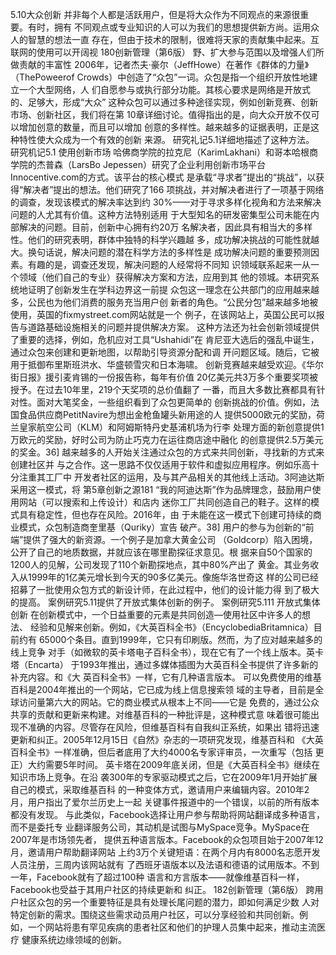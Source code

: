 5.10大众创新
并非每个人都是活跃用户，但是将大众作为不同观点的来源很重要。有时，拥有
不同观点或专业知识的人可以为我们的思想提供新方尚。运用众人的智慧的想法一直
存在，但由于技术的限制，很难将天家的责献集中起来。互联网的使用可以开阔视
180创新管理（第6版）
野、扩大参与范围以及增强人们所做责献的丰富性
2006年，记者杰夫·豪尔（JeffHowe）在著作《群体的力量》（ThePoweerof
Crowds）中创造了“众包”一词。众包是指一个组织开放性地建立一个大型网络，人
们自愿参与或执行部分功能。其核心要求是网络是开放式的、足够大，形成“大众”
这种众包可以通过多种途径实现，例如创新竞赛、创新市场、创新社区，我们将在第
10章详细讨论。值得指出的是，向大众开放不仅可以增加创意的数量，而且可以增加
创意的多样性。越来越多的证据表明，正是这种特性使大众成为一个有效的创新
来源。
研究礼记5.1详细地描述了这种方法。
研究机记5.1
使用创新市场
哈佛商学院的拉克尼（KarimLakhani）和哥本哈根商学院的杰普森（LarsBo
Jepessen）研究了企业利用创新市场平台Innocentive.com的方式。该平台的核心模式
是承载“寻求者”提出的“挑战”，以获得“解决者”提出的想法。他们研究了166
项挑战，并对解决者进行了一项基于网络的调查，发现该模式的解决率达到约
30%——对于寻求多样化视角和方法来解决问题的人尤其有价值。这种方法特别适用
于大型知名的研发密集型公司未能在内部解决的问题。目前，创新中心拥有约20万
名解决者，因此具有相当大的多样性。他们的研究表明，群体中独特的科学兴趣越
多，成功解决挑战的可能性就越大。换句话说，解决问题的潜在科学方法的多样性是
成功解决问题的重要预测因素。有趣的是，调查还发现，解决问题的人经常将不同知
识领域联系起来一从一个领域（他们自己的专业）获得解决方案和方法，应用到其
他的领城。本研究系统地证明了创新发生在学科边界这一前提
众包这一理念在公共部门的应用越来越多，公民也为他们消费的服务充当用户创
新者的角色。“公民分包”越来越多地被使用，英国的fixmystreet.com网站就是一个
例子，在该网站上，英国公民可以报告与道路基础设施相关的问题并提供解决方案。
这种方法还为社会创新领域提供了重要的选择，例如，危机应对工具“Ushahidi”在
肯尼亚大选后的强乱中诞生，通过众包来创建和更新地图，以帮助引导资源分配和调
开问题区域。随后，它被用于抵御布里斯班洪水、华盛顿雪灾和日本海啸。
创新竞赛越来越受欢迎。《华尔街日报》援引麦肯锡的一份报告称，每年有价值
20亿美元共3万多个重要奖项被授予。在过去10年里，219个天奖项的总价值翻了
一番，而且大多数比赛都具有针对性。面对大笔奖金，一些组织看到了众包更简单的
创新挑战的价值。例如，法国食品供应商PetitNavire为想出金枪鱼罐头新用途的人
提供5000欧元的奖励，荷兰皇家航空公司（KLM）和阿姆斯特丹史基浦机场为行李
处理方面的新创意提供1万欧元的奖励，好时公司为防止巧克力在运往商店途中融化
的创意提供2.5万美元的奖金。36]
越来越多的人开始关注通过众包的方式来共同创新，寻找新的方式来创建社区并
与之合作。这一思路不仅仅适用于软件和虚拟应用程序。例如乐高十分注重其工厂中
开发者社区的运用，及与其产品相关的其他线上活动。3阿迪达斯采用这一模式，将
第5章创新之源181
“我的阿迪达斯”作为品牌理念，鼓励用户使用网站（可以搜索和上传设计）和店内
迷你工厂共同创造自己的鞋子。这样的模式具有稳定性，但也存在风险。2016年，由
于未能在这一模式下创建可持续的商业模式，众包制造商奎里基（Quriky）宣告
破产。38]
用户的参与为创新的“前端”提供了强大的新资源。一个例子是加拿大黄金公司
（Goldcorp）陷入困境，公开了自己的地质数据，并就应该在哪里勘探征求意见。根
据来自50个国家的1200人的见解，公司发现了110个新勘探地点，其中80%产出了
黄金。其业务收入从1999年的1亿美元增长到今天的90多亿美元。像施华洛世奇这
样的公司已经招募了一批使用众包方式的新设计师，在此过程中，他们的设计能力得
到了极大的提高。
案例研究5.11提供了开放式集体创新的例子。
案例研究5.111
开放式集体创新
在创新模式中，一个日益重要的元素是共同创造—使用社区中许多人的想法、
经验和见解来创新。例如，《大英百科全书》（EncyclobediaBritamnica）目前约有
65000个条目。直到1999年，它只有印刷版。然而，为了应对越来越多的线上竞争
对手（如微软的英卡塔电子百科全书），现在它有了一个线上版本。英卡塔（Encarta）
于1993年推出，通过多媒体插图为大英百科全书提供了许多新的补充内容。和《大
英百科全书》一样，它有几种语言版本。
可以免费使用的维基百科是2004年推出的一个网站，它已成为线上信息搜索领
域的主导者，目前是全球访问量第六大的网站。它的商业模式从根本上不同——它是
免费的，通过公众共享的贡献和更新来构建。对维基百科的一种批评是，这种模式意
味着很可能出现不准确的内容。尽管存在风险，但维基百科有自我纠正系统，如果出
错将迅速更新和纠正。2005年12月15日《自然》杂志的一项研究发现，维基百科和
《大英百科全书》一样准确，但后者底用了大约4000名专家评审员，一次重写（包括
更正）大约需要5年时间。
英卡塔在2009年底关闭，但是《大英百科全书》继续在知识市场上竞争。在沿
袭300年的专家驱动模式之后，它在2009年1月开始扩展自己的模式，采取维基百科
的一种变体方式，邀请用户来编辑内容。2010年2月，用户指出了爱尔兰历史上一起
关键事件报道中的一个错误，以前的所有版本都没有发现。
与此类似，Facebook选择让用户参与帮助将网站翻译成多种语言，而不是委托专
业翻译服务公司，其动机是试图与MySpace竞争。MySpace在2007年是市场领先者，
提供五种语言版本。Facebook的众包项目始于2007年12月，邀请用户帮助翻译网站
上约3万个关键短语：在两个月内有8000名志愿开发人员注册，三周内该网站就有
了西班牙语版本以及法语和德语的试用版本。不到一年，Facebook就有了超过100种
语言和方言版本——就像维基百科一样，Facebook也受益于其用户社区的持续更新和
纠正。
182创新管理（第6版）
跨用户社区众包的另一个重要特征是具有处理长尾问题的潜力，即如何满足少数
人对特定创新的需求。围绕这些需求动员用户社区，可以分享经验和共同创新。例
如，一个网站将患有罕见疾病的患者社区和他们的护理人员集中起来，推动主流医疗
健康系统边缘领域的创新。
